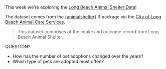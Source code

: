 This week we're exploring the [Long Beach Animal Shelter Data](https://data.longbeach.gov/explore/dataset/animal-shelter-intakes-and-outcomes/information/)! 

The dataset comes from the [{animalshelter}](https://emilhvitfeldt.github.io/animalshelter/) R package via the [City of Long Beach Animal Care Services](https://www.longbeach.gov/acs/).

> This dataset comprises of the intake and outcome record from Long Beach Animal Shelter.

QUESTION?

- How has the number of pet adoptions changed over the years?
- Which type of pets are adopted most often?


